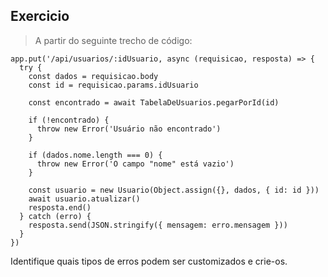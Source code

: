 ## Exercicio

> A partir do seguinte trecho de código:
```
app.put('/api/usuarios/:idUsuario, async (requisicao, resposta) => {
  try {
    const dados = requisicao.body
    const id = requisicao.params.idUsuario

    const encontrado = await TabelaDeUsuarios.pegarPorId(id)

    if (!encontrado) {
      throw new Error('Usuário não encontrado')
    }

    if (dados.nome.length === 0) {
      throw new Error('O campo "nome" está vazio')
    }

    const usuario = new Usuario(Object.assign({}, dados, { id: id }))
    await usuario.atualizar()
    resposta.end()
  } catch (erro) {
    resposta.send(JSON.stringify({ mensagem: erro.mensagem }))
  }
})
```
Identifique quais tipos de erros podem ser customizados e crie-os.
